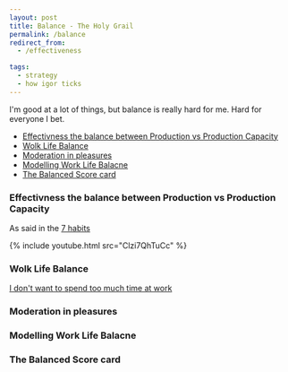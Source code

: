 ```yaml
---
layout: post
title: Balance - The Holy Grail
permalink: /balance
redirect_from:
  - /effectiveness

tags:
  - strategy
  - how igor ticks
---
```


I'm good at a lot of things, but balance is really hard for me. Hard for everyone I bet.

<!-- prettier-ignore-start -->
<!-- vim-markdown-toc GFM -->

- [Effectivness the balance between Production vs Production Capacity](#effectivness-the-balance-between-production-vs-production-capacity)
- [Wolk Life Balance](#wolk-life-balance)
- [Moderation in pleasures](#moderation-in-pleasures)
- [Modelling Work Life Balacne](#modelling-work-life-balacne)
- [The Balanced Score card](#the-balanced-score-card)

<!-- vim-markdown-toc -->
<!-- prettier-ignore-end -->

### Effectivness the balance between Production vs Production Capacity

As said in the [7 habits](/7h)

{% include youtube.html src="Clzi7QhTuCc" %}

### Wolk Life Balance

[I don't want to spend too much time at work](/wlb)

### Moderation in pleasures

### Modelling Work Life Balacne

### The Balanced Score card
